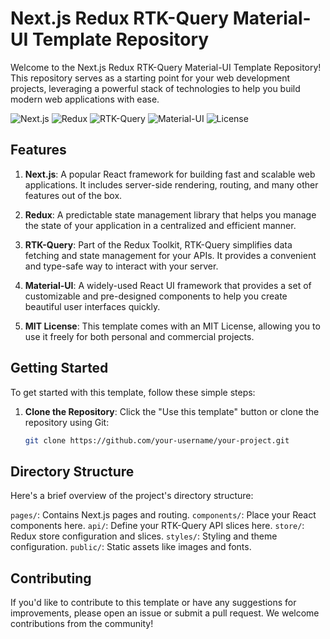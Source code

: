 # Next.js Redux RTK-Query Material-UI Template Repository

Welcome to the Next.js Redux RTK-Query Material-UI Template Repository! This repository serves as a starting point for your web development projects, leveraging a powerful stack of technologies to help you build modern web applications with ease.

![Next.js](https://img.shields.io/badge/Next.js-blue)
![Redux](https://img.shields.io/badge/Redux-purple)
![RTK-Query](https://img.shields.io/badge/RTK--Query-orange)
![Material-UI](https://img.shields.io/badge/Material--UI-green)
![License](https://img.shields.io/github/license/mit)

## Features

1. **Next.js**: A popular React framework for building fast and scalable web applications. It includes server-side rendering, routing, and many other features out of the box.

2. **Redux**: A predictable state management library that helps you manage the state of your application in a centralized and efficient manner.

3. **RTK-Query**: Part of the Redux Toolkit, RTK-Query simplifies data fetching and state management for your APIs. It provides a convenient and type-safe way to interact with your server.

4. **Material-UI**: A widely-used React UI framework that provides a set of customizable and pre-designed components to help you create beautiful user interfaces quickly.

5. **MIT License**: This template comes with an MIT License, allowing you to use it freely for both personal and commercial projects.

## Getting Started

To get started with this template, follow these simple steps:

1. **Clone the Repository**: Click the "Use this template" button or clone the repository using Git:

   ```bash
   git clone https://github.com/your-username/your-project.git


## Directory Structure

Here's a brief overview of the project's directory structure:

`pages/`: Contains Next.js pages and routing.
`components/`: Place your React components here.
`api/`: Define your RTK-Query API slices here.
`store/`: Redux store configuration and slices.
`styles/`: Styling and theme configuration.
`public/`: Static assets like images and fonts.

## Contributing

If you'd like to contribute to this template or have any suggestions for improvements, please open an issue or submit a pull request. We welcome contributions from the community!
